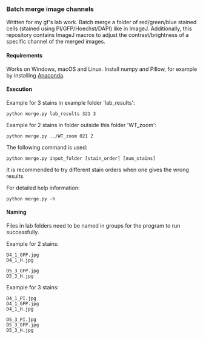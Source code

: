 ### Batch merge image channels

Written for my gf's lab work. Batch merge a folder of red/green/blue stained cells (stained using PI/GFP/Hoechst/DAPI) like in ImageJ. Additionally, this repository contains ImageJ macros to adjust the contrast/brightness of a specific channel of the merged images.

#### Requirements
Works on Windows, macOS and Linux. Install numpy and Pillow, for example by installing [Anaconda](https://www.anaconda.com/products/individual).

#### Execution
Example for 3 stains in example folder 'lab_results':
```
python merge.py lab_results 321 3
```

Example for 2 stains in folder outside this folder 'WT_zoom':
```
python merge.py ../WT_zoom 021 2
```

The following command is used:
```
python merge.py input_folder [stain_order] [num_stains]
```
It is recommended to try different stain orders when one gives the wrong results.

For detailed help information:
```
python merge.py -h
```

#### Naming
Files in lab folders need to be named in groups for the program to run successfully.

Example for 2 stains:
```
D4_1_GFP.jpg
D4_1_H.jpg

D5_3_GFP.jpg
D5_3_H.jpg
```

Example for 3 stains:
```
D4_1_PI.jpg
D4_1_GFP.jpg
D4_1_H.jpg

D5_3_PI.jpg
D5_3_GFP.jpg
D5_3_H.jpg
```
